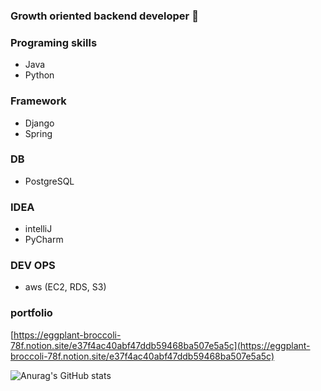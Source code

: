 ### Growth oriented backend developer 👋

### Programing skills
- Java
- Python

### Framework
- Django
- Spring

### DB
- PostgreSQL

### IDEA
- intelliJ
- PyCharm

### DEV OPS
- aws (EC2, RDS, S3)

### portfolio

[https://eggplant-broccoli-78f.notion.site/e37f4ac40abf47ddb59468ba507e5a5c](https://eggplant-broccoli-78f.notion.site/e37f4ac40abf47ddb59468ba507e5a5c)

![Anurag's GitHub stats](https://github-readme-stats.vercel.app/api?username=SeungHyeonTak&show_icons=true&theme=radical)

<!--
**SeungHyeonTak/SeungHyeonTak** is a ✨ _special_ ✨ repository because its `README.md` (this file) appears on your GitHub profile.

Here are some ideas to get you started:

- 🔭 I’m currently working on ...
- 🌱 I’m currently learning ...
- 👯 I’m looking to collaborate on ...
- 🤔 I’m looking for help with ...
- 💬 Ask me about ...
- 📫 How to reach me: ...
- 😄 Pronouns: ...
- ⚡ Fun fact: ...
-->

